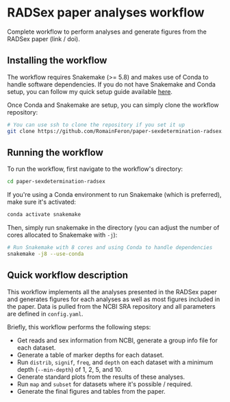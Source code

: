 # RADSex paper analyses workflow

Complete workflow to perform analyses and generate figures from the RADSex paper (link / doi).

## Installing the workflow

The workflow requires Snakemake (>= 5.8) and makes use of Conda to handle software dependencies. If you do not have Snakemake and Conda setup, you can follow my quick setup guide available [here](https://gist.github.com/RomainFeron/da9df092656dd799885b612fedc9eccd).

Once Conda and Snakemake are setup, you can simply clone the workflow repository:

```bash
# You can use ssh to clone the repository if you set it up
git clone https://github.com/RomainFeron/paper-sexdetermination-radsex.git
```

## Running the workflow

To run the workflow, first navigate to the workflow's directory:

```bash
cd paper-sexdetermination-radsex
```

If you're using a Conda environment to run Snakemake (which is preferred), make sure it's activated:

```bash
conda activate snakemake
```

Then, simply run snakemake in the directory (you can adjust the number of cores allocated to Snakemake with `-j`):

```bash
# Run Snakemake with 8 cores and using Conda to handle dependencies
snakemake -j8 --use-conda
```

## Quick workflow description

This workflow implements all the analyses presented in the RADSex paper and generates figures for each analyses as well as most figures included in the paper. Data is pulled from the NCBI SRA repository and all parameters are defined in `config.yaml`.

Briefly, this workflow performs the following steps:

- Get reads and sex information from NCBI, generate a group info file for each dataset.
- Generate a table of marker depths for each dataset.
- Run `distrib`, `signif`, `freq`, and `depth` on each dataset with a minimum depth (`--min-depth`) of 1, 2, 5, and 10.
- Generate standard plots from the results of these analyses.
- Run `map` and `subset` for datasets where it's possible / required.
- Generate the final figures and tables from the paper.
